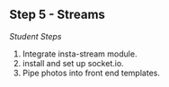 ## Step 5 - Streams

_Student Steps_

1. Integrate insta-stream module.
2. install and set up socket.io.
3. Pipe photos into front end templates.
